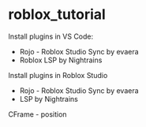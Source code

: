# roblox_tutorial

Install plugins in VS Code:
- Rojo - Roblox Studio Sync by evaera
- Roblox LSP by Nightrains

Install plugins in Roblox Studio
- Rojo - Roblox Studio Sync by evaera
- LSP by Nightrains


CFrame - position


